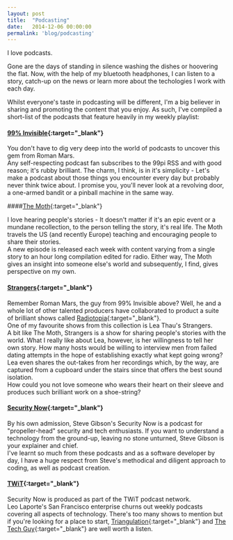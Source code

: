```yaml
---
layout: post
title:  "Podcasting"
date:   2014-12-06 00:00:00
permalink: 'blog/podcasting'
---
```


I love podcasts.

Gone are the days of standing in silence washing the dishes or hoovering the flat. Now, with the help of my bluetooth headphones, I can listen to a story, catch-up on the news or learn more about the techologies I work with each day.

Whilst everyone's taste in podcasting will be different, I'm a big believer in sharing and promoting the content that you enjoy. As such, I've compiled a short-list of the podcasts that feature heavily in my weekly playlist:

#### [99% Invisible](http://99percentinvisible.org/){:target="_blank"}

You don't have to dig very deep into the world of podcasts to uncover this gem from Roman Mars.  
Any self-respecting podcast fan subscribes to the 99pi RSS and with good reason; it's rubby brilliant. The charm, I think, is in it's simplicity - Let's make a podcast about those things you encounter every day but probably never think twice about. I promise you, you'll never look at a revolving door, a one-armed bandit or a pinball machine in the same way. 

####[The Moth](http://www.themoth.org/){:target="_blank"}

I love hearing people's stories - It doesn't matter if it's an epic event or a mundane recollection, to the person telling the story, it's real  life. The Moth travels the US (and recently Europe) teaching and encouraging people to share their stories.  
A new episode is released each week with content varying from a single story to an hour long compilation edited for radio. Either way, The Moth gives an insight into someone else's world and subsequently, I find, gives perspective on my own.

#### [Strangers](https://www.facebook.com/strangersnomore.org){:target="_blank"}

Remember Roman Mars, the guy from 99% Invisible above? Well, he and a whole lot of other talented producers have collaborated to product a suite of brilliant shows called [Radiotopia](http://www.radiotopia.fm/){:target="_blank"}.  
One of my favourite shows from this collection is Lea Thau's Strangers.  
A bit like The Moth, Strangers is a show for sharing people's stories with the world. What I really like about Lea, however, is her willingness to tell her own story. How many hosts would be willing to interview men from failed dating attempts in the hope of establishing exactly what kept going wrong? Lea even shares the out-takes from her recordings which, by the way, are captured from a cupboard under the stairs since that offers the best sound isolation.  
How could you not love someone who wears their heart on their sleeve and produces such brilliant work on a shoe-string?

#### [Security Now](http://twit.tv/sn){:target="_blank"}

By his own admission, Steve Gibson's Security Now is  a podcast for "propeller-head" security and tech enthusiasts. If you want to understand a technology from the ground-up, leaving no stone unturned, Steve Gibson is your explainer and chief.  
I've learnt so much from these podcasts and as a software developer by day, I have a huge respect from Steve's methodical and diligent approach to coding, as well as podcast creation.

#### [TWiT](http://twit.tv/shows){:target="_blank"}

Security Now is produced as part of the TWiT podcast network.  
Leo Laporte's San Francisco enterprise churns out weekly podcasts covering all aspects of technology. There's too many shows to mention but if you're looking for a place to start, [Triangulation](http://twit.tv/tri){:target="_blank"} and [The Tech Guy](http://www.techguylabs.com/){:target="_blank"} are well worth a listen.
